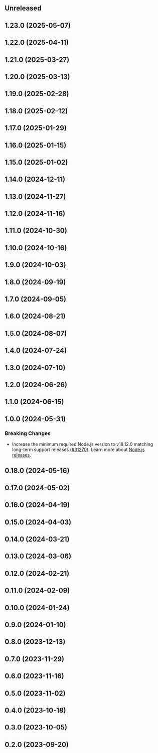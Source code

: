 <!-- Learn how to maintain this file at https://github.com/WordPress/gutenberg/tree/HEAD/packages#maintaining-changelogs. -->

## Unreleased

## 1.23.0 (2025-05-07)

## 1.22.0 (2025-04-11)

## 1.21.0 (2025-03-27)

## 1.20.0 (2025-03-13)

## 1.19.0 (2025-02-28)

## 1.18.0 (2025-02-12)

## 1.17.0 (2025-01-29)

## 1.16.0 (2025-01-15)

## 1.15.0 (2025-01-02)

## 1.14.0 (2024-12-11)

## 1.13.0 (2024-11-27)

## 1.12.0 (2024-11-16)

## 1.11.0 (2024-10-30)

## 1.10.0 (2024-10-16)

## 1.9.0 (2024-10-03)

## 1.8.0 (2024-09-19)

## 1.7.0 (2024-09-05)

## 1.6.0 (2024-08-21)

## 1.5.0 (2024-08-07)

## 1.4.0 (2024-07-24)

## 1.3.0 (2024-07-10)

## 1.2.0 (2024-06-26)

## 1.1.0 (2024-06-15)

## 1.0.0 (2024-05-31)

### Breaking Changes

-   Increase the minimum required Node.js version to v18.12.0 matching long-term support releases ([#31270](https://github.com/WordPress/gutenberg/pull/61930)). Learn more about [Node.js releases](https://nodejs.org/en/about/previous-releases).

## 0.18.0 (2024-05-16)

## 0.17.0 (2024-05-02)

## 0.16.0 (2024-04-19)

## 0.15.0 (2024-04-03)

## 0.14.0 (2024-03-21)

## 0.13.0 (2024-03-06)

## 0.12.0 (2024-02-21)

## 0.11.0 (2024-02-09)

## 0.10.0 (2024-01-24)

## 0.9.0 (2024-01-10)

## 0.8.0 (2023-12-13)

## 0.7.0 (2023-11-29)

## 0.6.0 (2023-11-16)

## 0.5.0 (2023-11-02)

## 0.4.0 (2023-10-18)

## 0.3.0 (2023-10-05)

## 0.2.0 (2023-09-20)
